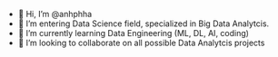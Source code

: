 - 👋 Hi, I’m @anhphha
- 👀 I’m entering Data Science field, specialized in Big Data Analytcis.
- 🌱 I’m currently learning Data Engineering (ML, DL, AI, coding)
- 💞️ I’m looking to collaborate on all possible Data Analytcis projects


<!---
anhphha/anhphha is a ✨ special ✨ repository because its `README.md` (this file) appears on your GitHub profile.
You can click the Preview link to take a look at your changes.
--->
